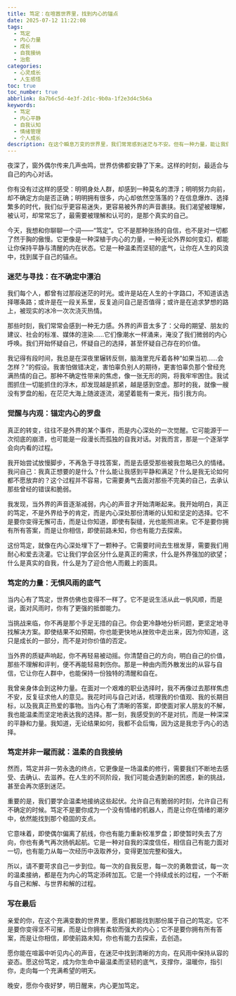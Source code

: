 ```yaml
---
title: 笃定：在喧嚣世界里，找到内心的锚点
date: 2025-07-12 11:22:08
tags:
  - 笃定
  - 内心力量
  - 成长
  - 自我接纳
  - 治愈
categories:
  - 心灵成长
  - 人生感悟
toc: true
toc_number: true
abbrlink: 8a7b6c5d-4e3f-2d1c-9b0a-1f2e3d4c5b6a
keywords:
  - 笃定
  - 内心平静
  - 自我认知
  - 情绪管理
  - 个人成长
description: 在这个瞬息万变的世界里，我们常常感到迷茫与不安。但有一种力量，能让我们在风雨中依然站稳脚跟，那就是内心的“笃定”。它不是盲目的自信，而是对自我、对生活深刻理解后的那份从容与坚定。这篇文章，将带你一同探索这份珍贵的内心财富，感受它如何温柔地支撑我们，穿越生命的每一个起伏。
---
```


夜深了，窗外偶尔传来几声虫鸣，世界仿佛都安静了下来。这样的时刻，最适合与自己的内心对话。

你有没有过这样的感受：明明身处人群，却感到一种莫名的漂浮；明明努力向前，却不确定方向是否正确；明明拥有很多，内心却依然空落落的？在信息爆炸、选择繁多的时代，我们似乎更容易迷失，更容易被外界的声音裹挟。我们渴望被理解，被认可，却常常忘了，最需要被理解和认可的，是那个真实的自己。

今天，我想和你聊聊一个词——“笃定”。它不是那种张扬的自信，也不是对一切都了然于胸的傲慢。它更像是一种深植于内心的力量，一种无论外界如何变幻，都能让你保持平静与清醒的内在状态。它是一种温柔而坚韧的底气，让你在人生的风浪中，找到属于自己的锚点。

### 迷茫与寻找：在不确定中漂泊

我们每个人，都曾有过那段迷茫的时光。或许是站在人生的十字路口，不知道该选择哪条路；或许是在一段关系里，反复追问自己是否值得；或许是在追求梦想的路上，被现实的冰冷一次次浇灭热情。

那些时刻，我们常常会感到一种无力感。外界的声音太多了：父母的期望、朋友的建议、社会的标准、媒体的渲染……它们像潮水一样涌来，淹没了我们微弱的内心呼唤。我们开始怀疑自己，怀疑自己的选择，甚至怀疑自己存在的价值。

我记得有段时间，我总是在深夜里辗转反侧，脑海里充斥着各种“如果当初……会怎样？”的假设。我害怕做错决定，害怕辜负别人的期待，更害怕辜负那个曾经充满热情的自己。那种不确定性带来的焦虑，像一张无形的网，将我牢牢困住。我试图抓住一切能抓住的浮木，却发现越是抓紧，越是感到空虚。那时的我，就像一艘没有罗盘的船，在茫茫大海上随波逐流，渴望着能有一束光，指引我方向。

### 觉醒与内观：锚定内心的罗盘

真正的转变，往往不是外界的某个事件，而是内心深处的一次觉醒。它可能源于一次彻底的崩溃，也可能是一段漫长而孤独的自我对话。对我而言，那是一个逐渐学会向内看的过程。

我开始尝试放慢脚步，不再急于寻找答案，而是去感受那些被我忽略已久的情绪。我问自己：我真正想要的是什么？什么能让我感到平静和满足？什么是我无论如何都不愿放弃的？这个过程并不容易，它需要勇气去面对那些不完美的自己，去承认那些曾经的错误和脆弱。

我发现，当外界的声音逐渐减弱，内心的声音才开始清晰起来。我开始明白，真正的笃定，不是外界给予的肯定，而是内心深处那份清晰的认知和坚定的选择。它不是要你变得无懈可击，而是让你知道，即使有裂缝，光也能照进来。它不是要你拥有所有答案，而是让你相信，即使前路未知，你也有能力去探索。

这份笃定，就像在内心深处埋下了一颗种子。它需要时间去生根发芽，需要我们用耐心和爱去浇灌。它让我们学会区分什么是真正的需求，什么是外界强加的欲望；什么是真实的自我，什么是为了迎合他人而戴上的面具。

### 笃定的力量：无惧风雨的底气

当内心有了笃定，世界仿佛也变得不一样了。它不是说生活从此一帆风顺，而是说，面对风雨时，你有了更强的抵御能力。

当挑战来临，你不再是那个手足无措的自己。你会更冷静地分析问题，更坚定地寻找解决方案。即使结果不如预期，你也能更快地从挫败中走出来，因为你知道，这只是成长的一部分，而不是对你价值的否定。

当外界的质疑声响起，你不再轻易被动摇。你清楚自己的方向，明白自己的价值，那些不理解和评判，便不再能轻易刺伤你。那是一种由内而外散发出的从容与自信，它让你在人群中，也能保持一份独特的清醒和自在。

我曾亲身体会到这种力量。在面对一个艰难的职业选择时，我不再像过去那样焦虑不安，反复征求他人的意见。我花时间与自己对话，梳理我的价值观、我的长期目标，以及我真正热爱的事物。当内心有了清晰的答案，即使面对家人朋友的不解，我也能温柔而坚定地表达我的选择。那一刻，我感受到的不是对抗，而是一种深深的平静和力量。我知道，无论结果如何，我都不会后悔，因为这是我忠于内心的选择。

### 笃定并非一蹴而就：温柔的自我接纳

然而，笃定并非一劳永逸的终点，它更像是一场温柔的修行，需要我们不断地去感受、去确认、去滋养。在人生的不同阶段，我们可能会遇到新的困惑，新的挑战，甚至会再次感到迷茫。

重要的是，我们要学会温柔地接纳这些起伏。允许自己有脆弱的时刻，允许自己有不确定的时候。笃定不是要你成为一个没有情绪的机器人，而是让你在情绪的潮汐中，依然能找到那个稳固的支点。

它意味着，即使偶尔偏离了航线，你也有能力重新校准罗盘；即使暂时失去了方向，你也有勇气再次扬帆起航。它是一种对自我的深度信任，相信自己有能力面对一切，也有能力从每一次经历中汲取养分，变得更加完整和强大。

所以，请不要苛求自己一步到位。每一次的自我反思，每一次的勇敢尝试，每一次的温柔接纳，都是在为内心的笃定添砖加瓦。它是一个持续成长的过程，一个不断与自己和解、与世界和解的过程。

### 写在最后

亲爱的你，在这个充满变数的世界里，愿我们都能找到那份属于自己的笃定。它不是要你变得坚不可摧，而是让你拥有柔软而强大的内心；它不是要你拥有所有答案，而是让你相信，即使前路未知，你也有能力去探索，去创造。

愿你能在喧嚣中听见内心的声音，在迷茫中找到清晰的方向，在风雨中保持从容的姿态。愿这份笃定，成为你生命中最温柔而坚韧的底气，支撑你，温暖你，指引你，走向每一个充满希望的明天。

晚安，愿你今夜好梦，明日醒来，内心更加笃定。